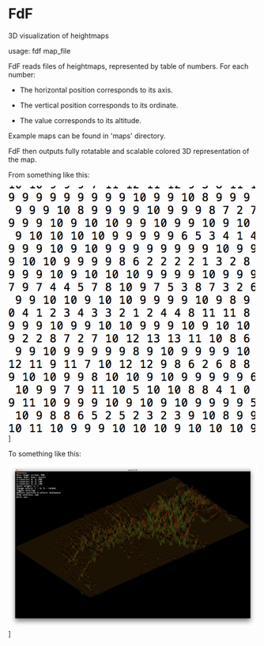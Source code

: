 # FdF
3D visualization of heightmaps

usage: fdf map_file

FdF reads files of heightmaps, represented by table of numbers. For each number:

* The horizontal position corresponds to its axis.
  
* The vertical position corresponds to its ordinate.
  
* The value corresponds to its altitude.
  
Example maps can be found in 'maps' directory.

FdF then outputs fully rotatable and scalable colored 3D representation of the map.

From something like this:

![alt text](https://github.com/hauh/fdf/blob/screenshots/fdf_map.png)]

To something like this:

![alt text](https://github.com/hauh/fdf/blob/screenshots/fdf.png)]
